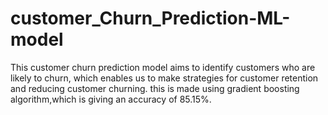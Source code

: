 # customer_Churn_Prediction-ML-model
This customer churn prediction model aims to identify customers who are likely to churn, which enables us to make strategies for customer retention and reducing customer churning. this is made using gradient boosting algorithm,which is giving an accuracy of 85.15%.
